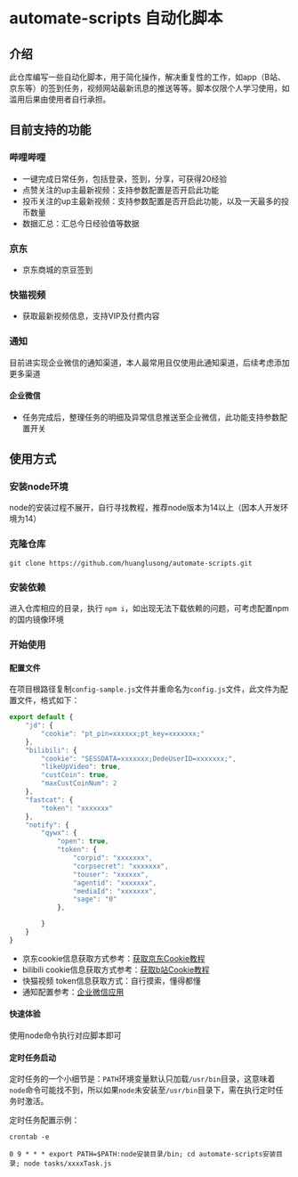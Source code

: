 # automate-scripts 自动化脚本

## 介绍

此仓库编写一些自动化脚本，用于简化操作，解决重复性的工作，如app（B站、京东等）的签到任务，视频网站最新讯息的推送等等。脚本仅限个人学习使用，如滥用后果由使用者自行承担。

## 目前支持的功能

### 哔哩哔哩

- 一键完成日常任务，包括登录，签到，分享，可获得20经验
- 点赞关注的up主最新视频：支持参数配置是否开启此功能
- 投币关注的up主最新视频：支持参数配置是否开启此功能，以及一天最多的投币数量
- 数据汇总：汇总今日经验值等数据

### 京东

- 京东商城的京豆签到

### 快猫视频

- 获取最新视频信息，支持VIP及付费内容

### 通知

目前进实现企业微信的通知渠道，本人最常用且仅使用此通知渠道，后续考虑添加更多渠道

#### 企业微信

- 任务完成后，整理任务的明细及异常信息推送至企业微信，此功能支持参数配置开关

## 使用方式

### 安装node环境

node的安装过程不展开，自行寻找教程，推荐node版本为14以上（因本人开发环境为14）

### 克隆仓库

```shell
git clone https://github.com/huanglusong/automate-scripts.git
```

### 安装依赖

进入仓库相应的目录，执行 `npm i`，如出现无法下载依赖的问题，可考虑配置npm的国内镜像环境

### 开始使用

#### 配置文件

在项目根路径复制`config-sample.js`文件并重命名为`config.js`文件，此文件为配置文件，格式如下：

```javascript
export default {
    "jd": {
        "cookie": "pt_pin=xxxxxx;pt_key=xxxxxxx;"
    },
    "bilibili": {
        "cookie": "SESSDATA=xxxxxxx;DedeUserID=xxxxxxx;",
        "likeUpVideo": true,
        "custCoin": true,
        "maxCustCoinNum": 2
    },
    "fastcat": {
        "token": "xxxxxxx"
    },
    "notify": {
        "qywx": {
            "open": true,
            "token": {
                "corpid": "xxxxxxx",
                "corpsecret": "xxxxxxx",
                "touser": "xxxxxx",
                "agentid": "xxxxxxx",
                "mediaId": "xxxxxxx",
                "sage": "0"
            },

        }
    }
}
```

- 京东cookie信息获取方式参考：[获取京东Cookie教程](https://github.com/huanglusong/automate-scripts/blob/main/wiki/getJdCookie.md)
- bilibili cookie信息获取方式参考：[获取b站Cookie教程](https://github.com/huanglusong/automate-scripts/blob/main/wiki/getBilibiliCookie.md)
- 快猫视频 token信息获取方式：自行摸索，懂得都懂
- 通知配置参考：[企业微信应用](https://note.youdao.com/ynoteshare/index.html?id=351e08a72378206f9dd64d2281e9b83b&type=note&_time=1656741876655)

#### 快速体验

使用node命令执行对应脚本即可

#### 定时任务启动

定时任务的一个小细节是：`PATH`环境变量默认只加载`/usr/bin`目录，这意味着`node`命令可能找不到，所以如果`node`未安装至`/usr/bin`目录下，需在执行定时任务时激活。

定时任务配置示例：

`crontab -e`

```shell
0 9 * * * export PATH=$PATH:node安装目录/bin; cd automate-scripts安装目录; node tasks/xxxxTask.js
```

